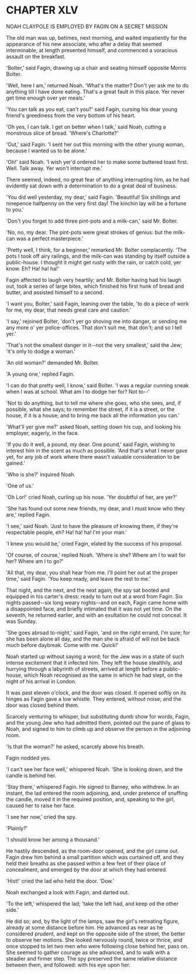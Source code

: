 # CHAPTER XLV

NOAH CLAYPOLE IS EMPLOYED BY FAGIN ON A SECRET MISSION

The old man was up, betimes, next morning, and waited impatiently for
the appearance of his new associate, who after a delay that seemed
interminable, at length presented himself, and commenced a voracious
assault on the breakfast.

'Bolter,' said Fagin, drawing up a chair and seating himself opposite
Morris Bolter.

'Well, here I am,' returned Noah.  'What's the matter?  Don't yer ask
me to do anything till I have done eating. That's a great fault in this
place.  Yer never get time enough over yer meals.'

'You can talk as you eat, can't you?' said Fagin, cursing his dear
young friend's greediness from the very bottom of his heart.

'Oh yes, I can talk.  I get on better when I talk,' said Noah, cutting
a monstrous slice of bread.  'Where's Charlotte?'

'Out,' said Fagin.  'I sent her out this morning with the other young
woman, because I wanted us to be alone.'

'Oh!' said Noah.  'I wish yer'd ordered her to make some buttered toast
first.  Well.  Talk away.  Yer won't interrupt me.'

There seemed, indeed, no great fear of anything interrupting him, as he
had evidently sat down with a determination to do a great deal of
business.

'You did well yesterday, my dear,' said Fagin.  'Beautiful!  Six
shillings and ninepence halfpenny on the very first day!  The kinchin
lay will be a fortune to you.'

'Don't you forget to add three pint-pots and a milk-can,' said Mr.
Bolter.

'No, no, my dear.  The pint-pots were great strokes of genius: but the
milk-can was a perfect masterpiece.'

'Pretty well, I think, for a beginner,' remarked Mr. Bolter
complacently.  'The pots I took off airy railings, and the milk-can was
standing by itself outside a public-house.  I thought it might get
rusty with the rain, or catch cold, yer know.  Eh?  Ha! ha! ha!'

Fagin affected to laugh very heartily; and Mr. Bolter having had his
laugh out, took a series of large bites, which finished his first hunk
of bread and butter, and assisted himself to a second.

'I want you, Bolter,' said Fagin, leaning over the table, 'to do a
piece of work for me, my dear, that needs great care and caution.'

'I say,' rejoined Bolter, 'don't yer go shoving me into danger, or
sending me any more o' yer police-offices. That don't suit me, that
don't; and so I tell yer.'

'That's not the smallest danger in it--not the very smallest,' said the
Jew; 'it's only to dodge a woman.'

'An old woman?' demanded Mr. Bolter.

'A young one,' replied Fagin.

'I can do that pretty well, I know,' said Bolter.  'I was a regular
cunning sneak when I was at school.  What am I to dodge her for?  Not
to--'

'Not to do anything, but to tell me where she goes, who she sees, and,
if possible, what she says; to remember the street, if it is a street,
or the house, if it is a house; and to bring me back all the
information you can.'

'What'll yer give me?' asked Noah, setting down his cup, and looking
his employer, eagerly, in the face.

'If you do it well, a pound, my dear.  One pound,' said Fagin, wishing
to interest him in the scent as much as possible.  'And that's what I
never gave yet, for any job of work where there wasn't valuable
consideration to be gained.'

'Who is she?' inquired Noah.

'One of us.'

'Oh Lor!' cried Noah, curling up his nose.  'Yer doubtful of her, are
yer?'

'She has found out some new friends, my dear, and I must know who they
are,' replied Fagin.

'I see,' said Noah.  'Just to have the pleasure of knowing them, if
they're respectable people, eh?  Ha! ha! ha! I'm your man.'

'I knew you would be,' cried Fagin, elated by the success of his
proposal.

'Of course, of course,' replied Noah.  'Where is she? Where am I to
wait for her?  Where am I to go?'

'All that, my dear, you shall hear from me.  I'll point her out at the
proper time,' said Fagin.  'You keep ready, and leave the rest to me.'

That night, and the next, and the next again, the spy sat booted and
equipped in his carter's dress:  ready to turn out at a word from
Fagin.  Six nights passed--six long weary nights--and on each, Fagin
came home with a disappointed face, and briefly intimated that it was
not yet time.  On the seventh, he returned earlier, and with an
exultation he could not conceal.  It was Sunday.

'She goes abroad to-night,' said Fagin, 'and on the right errand, I'm
sure; for she has been alone all day, and the man she is afraid of will
not be back much before daybreak.  Come with me. Quick!'

Noah started up without saying a word; for the Jew was in a state of
such intense excitement that it infected him.  They left the house
stealthily, and hurrying through a labyrinth of streets, arrived at
length before a public-house, which Noah recognised as the same in
which he had slept, on the night of his arrival in London.

It was past eleven o'clock, and the door was closed.  It opened softly
on its hinges as Fagin gave a low whistle. They entered, without noise;
and the door was closed behind them.

Scarcely venturing to whisper, but substituting dumb show for words,
Fagin, and the young Jew who had admitted them, pointed out the pane of
glass to Noah, and signed to him to climb up and observe the person in
the adjoining room.

'Is that the woman?' he asked, scarcely above his breath.

Fagin nodded yes.

'I can't see her face well,' whispered Noah.  'She is looking down, and
the candle is behind her.

'Stay there,' whispered Fagin.  He signed to Barney, who withdrew.  In
an instant, the lad entered the room adjoining, and, under pretence of
snuffing the candle, moved it in the required position, and, speaking
to the girl, caused her to raise her face.

'I see her now,' cried the spy.

'Plainly?'

'I should know her among a thousand.'

He hastily descended, as the room-door opened, and the girl came out.
Fagin drew him behind a small partition which was curtained off, and
they held their breaths as she passed within a few feet of their place
of concealment, and emerged by the door at which they had entered.

'Hist!' cried the lad who held the door.  'Dow.'

Noah exchanged a look with Fagin, and darted out.

'To the left,' whispered the lad; 'take the left had, and keep od the
other side.'

He did so; and, by the light of the lamps, saw the girl's retreating
figure, already at some distance before him.  He advanced as near as he
considered prudent, and kept on the opposite side of the street, the
better to observe her motions. She looked nervously round, twice or
thrice, and once stopped to let two men who were following close behind
her, pass on.  She seemed to gather courage as she advanced, and to
walk with a steadier and firmer step.  The spy preserved the same
relative distance between them, and followed:  with his eye upon her.



